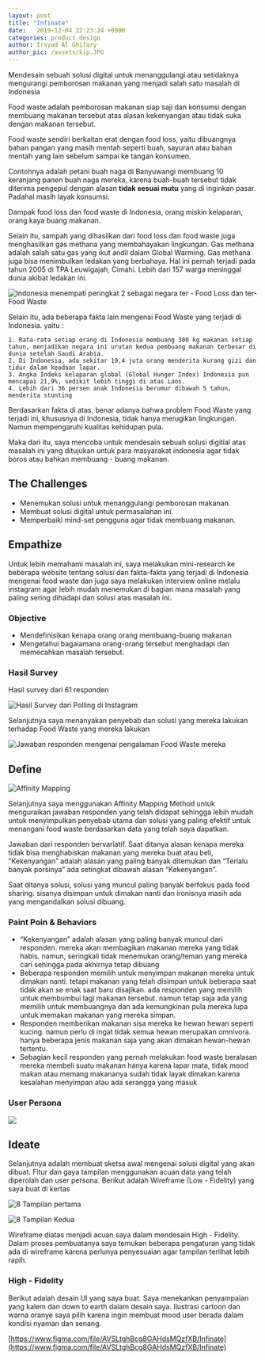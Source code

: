 ```yaml
---
layout: post
title: "Infinate"
date:   2019-12-04 22:23:24 +0900
categories: product design
author: Irsyad Al Ghifary 
author_pic: /assets/kip.JPG 
---
```


Mendesain sebuah solusi digital untuk menanggulangi atau setidaknya mengurangi pemborosan makanan yang menjadi salah satu masalah di Indonesia

Food waste adalah pemborosan makanan siap saji dan konsumsi dengan membuang makanan tersebut atas alasan kekenyangan atau tidak suka dengan makanan tersebut.

Food waste sendiri berkaitan erat dengan food loss, yaitu dibuangnya bahan pangan yang masih mentah seperti buah, sayuran atau bahan mentah yang lain sebelum sampai ke tangan konsumen. 

Contohnya adalah petani buah naga di Banyuwangi membuang 10 keranjang panen buah naga mereka, karena buah-buah tersebut tidak diterima pengepul dengan alasan **tidak sesuai mutu** yang di inginkan pasar. Padahal masih layak konsumsi.

Dampak food loss dan food waste di Indonesia, orang miskin kelaparan, orang kaya buang makanan.

Selain itu, sampah yang dihasilkan dari food loss dan food waste juga menghasilkan gas methana yang membahayakan lingkungan. Gas methana adalah salah satu gas yang ikut andil dalam Global Warming. Gas methana juga bisa menimbulkan ledakan yang berbahaya. Hal ini pernah terjadi pada tahun 2005 di TPA Leuwigajah, Cimahi. Lebih dari 157 warga meninggal dunia akibat ledakan ini.


![Indonesia menempati peringkat 2 sebagai negara ter - Food Loss dan ter-Food Waste](https://paper-attachments.dropbox.com/s_00075FB555C658A6A75F4DFB139AF37B149E0B243D9415829B313D3D4631CBF8_1574524993692_food-waste-hi-res-5dac7dda097f365382586842.jpg)


Selain itu, ada beberapa fakta lain mengenai Food Waste yang terjadi di Indonesia. yaitu :


    1. Rata-rata setiap orang di Indonesia membuang 300 kg makanan setiap tahun, menjadikan negara ini urutan kedua pembuang makanan terbesar di dunia setelah Saudi Arabia.
    2. Di Indonesia, ada sekitar 19,4 juta orang menderita kurang gizi dan tidur dalam keadaan lapar.
    3. Angka Indeks kelaparan global (Global Hunger Index) Indonesia pun mencapai 21,9%, sedikit lebih tinggi di atas Laos.
    4. Lebih dari 36 persen anak Indonesia berumur dibawah 5 tahun, menderita stunting 
    

Berdasarkan fakta di atas, benar adanya bahwa problem Food Waste yang terjadi ini, khususnya di Indonesia, tidak hanya merugikan lingkungan. Namun mempengaruhi kualitas kehidupan pula.

Maka dari itu, saya mencoba untuk mendesain sebuah solusi digitial atas masalah ini yang ditujukan untuk para masyarakat indonesia agar tidak boros atau bahkan membuang - buang makanan.

## The Challenges
- Menemukan solusi untuk menanggulangi pemborosan makanan.
- Membuat solusi digital untuk permasalahan ini.
- Memperbaiki mind-set pengguna agar tidak membuang makanan.


## Empathize

Untuk lebih memahami masalah ini, saya melakukan mini-research ke beberapa website tentang solusi dan fakta-fakta yang terjadi di Indonesia mengenai food waste dan juga saya melakukan interview online melalu instagram agar lebih mudah menemukan di bagian mana masalah yang paling sering dihadapi dan solusi atas masalah ini.

### Objective
- Mendefinisikan kenapa orang orang membuang-buang makanan
- Mengetahui bagaiamana orang-orang tersebut menghadapi dan memecahkan masalah tersebut.
### Hasil Survey

Hasil survey dari 61 responden

![Hasil Survey dari  Polling di Instagram](https://paper-attachments.dropbox.com/s_00075FB555C658A6A75F4DFB139AF37B149E0B243D9415829B313D3D4631CBF8_1574815118612_Hasil.png)


Selanjutnya saya menanyakan penyebab dan solusi yang mereka lakukan terhadap Food Waste yang mereka lakukan

![Jawaban responden mengenai pengalaman Food Waste mereka](https://paper-attachments.dropbox.com/s_00075FB555C658A6A75F4DFB139AF37B149E0B243D9415829B313D3D4631CBF8_1574814494968_Answers.png)

## Define 
![Affinity Mapping](https://paper-attachments.dropbox.com/s_00075FB555C658A6A75F4DFB139AF37B149E0B243D9415829B313D3D4631CBF8_1574897658607_Hasil+survey.jpg)


Selanjutnya saya menggunakan Affinity Mapping Method untuk menguraikan jawaban responden yang telah didapat sehingga lebih mudah untuk menyimpulkan penyebab utama dan solusi yang paling efektif untuk menangani food waste berdasarkan data yang telah saya dapatkan.

Jawaban dari responden bervariatif. Saat ditanya alasan kenapa mereka tidak bisa menghabiskan makanan yang mereka buat atau beli, “Kekenyangan” adalah alasan yang paling banyak ditemukan dan “Terlalu banyak porsinya” ada setingkat dibawah alasan “Kekenyangan”.

Saat ditanya solusi, solusi yang muncul paling banyak berfokus pada food sharing. sisanya disimpan untuk dimakan nanti dan ironisnya masih ada yang mengandalkan solusi dibuang.


### Paint Poin & Behaviors
- “Kekenyangan” adalah alasan yang paling banyak muncul dari responden. mereka akan membagikan makanan mereka yang tidak habis. namun, seringkali tidak menemukan orang/teman yang mereka cari sehingga pada akhirnya tetap dibuang
- Beberapa responden memilih untuk menyimpan makanan mereka untuk dimakan nanti. tetapi makanan yang telah disimpan untuk beberapa saat tidak akan se enak saat baru disajikan. ada responden yang memilih untuk membumbui lagi makanan tersebut. namun tetap saja ada yang memilih untuk membuangnya dan ada kemungkinan pula mereka lupa untuk memakan makanan yang mereka simpan.
- Responden memberikan makanan sisa mereka ke hewan hewan seperti kucing. namun perlu di ingat tidak semua hewan merupakan omnivora. hanya beberapa jenis makanan saja yang akan dimakan hewan-hewan tertentu.
- Sebagian kecil responden yang pernah melakukan food waste beralasan mereka membeli suatu makanan hanya karena lapar mata, tidak mood makan atau memang makananya sudah tidak layak dimakan karena kesalahan menyimpan atau ada serangga yang masuk.
### User Persona
![](https://paper-attachments.dropbox.com/s_00075FB555C658A6A75F4DFB139AF37B149E0B243D9415829B313D3D4631CBF8_1575104645209_custom++1.png)

## Ideate

Selanjutnya adalah membuat sketsa awal mengenai solusi digital yang akan dibuat. Fitur dan gaya tampilan menggunakan acuan data yang telah diperolah dan user persona. Berikut adalah Wireframe (Low - Fidelity) yang saya buat di kertas

![8 Tampilan pertama](https://paper-attachments.dropbox.com/s_00075FB555C658A6A75F4DFB139AF37B149E0B243D9415829B313D3D4631CBF8_1575300916137_IMG_20191202_223217.jpg)

![8 Tampilan Kedua](https://paper-attachments.dropbox.com/s_00075FB555C658A6A75F4DFB139AF37B149E0B243D9415829B313D3D4631CBF8_1575300940007_IMG_20191202_223245.jpg)


Wireframe diatas menjadi acuan saya dalam mendesain High - Fidelity. Dalam proses pembuatanya saya temukan beberapa pengaturan yang tidak ada di wireframe karena perlunya penyesuaian agar tampilan terlihat lebih rapih.

### High - Fidelity

Berikut adalah desain UI yang saya buat. Saya menekankan penyampaian yang kalem dan down to earth dalam desain saya. Ilustrasi cartoon dan warna oranye saya pilih karena ingin membuat mood user berada dalam kondisi nyaman dan senang.


[https://www.figma.com/file/AVSLtghBcg8GAHdsMQzfXB/Infinate](https://www.figma.com/file/AVSLtghBcg8GAHdsMQzfXB/Infinate)
